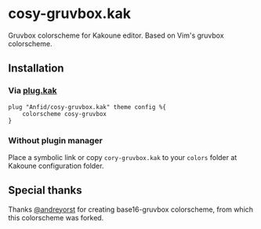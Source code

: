 # cosy-gruvbox.kak
Gruvbox colorscheme for Kakoune editor. Based on Vim's gruvbox colorscheme.

## Installation

### Via [plug.kak](https://github.com/andreyorst/plug.kak)

```kak
plug "Anfid/cosy-gruvbox.kak" theme config %{
    colorscheme cosy-gruvbox
}
```

### Without plugin manager

Place a symbolic link or copy `cory-gruvbox.kak` to your `colors` folder at Kakoune configuration folder.

## Special thanks

Thanks [@andreyorst](https://github.com/andreyorst) for creating base16-gruvbox colorscheme, from which this colorscheme was forked.
